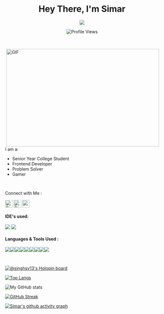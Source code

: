 <div align="center">
   <h1>Hey There, I'm Simar</h1>

  <img src="https://pronoun.cyou/x/y?subject=He&object=Him/His&height=20">
   
  ![Profile Views](https://visitor-badge.glitch.me/badge?page_id=singhsv13.singhsv13)
   
  <br>
  </div>
  <br>
  
  <img align="right" alt="GIF" src="https://github.com/abhisheknaiidu/abhisheknaiidu/blob/master/code.gif?raw=true" width="500" height="320" />

  <br>
  <br>
  
  I am a:
  <br>
- Senior Year College Student
- Frontend Developer
- Problem Solver
- Gamer
 
<br>

Connect with Me : 
<br>

<a href="https://www.linkedin.com/in/simarpritsinghvirdi/">
  <img align="left" alt="Simarprit's LinkedIN" width="25px" src="https://raw.githubusercontent.com/peterthehan/peterthehan/master/assets/linkedin.svg" />
</a>
<a href="https://twitter.com/SVfied">
  <img align="left" alt="Simarprit Virdi | Twitter" width="25px" src="https://raw.githubusercontent.com/peterthehan/peterthehan/master/assets/twitter.svg" />
</a>
<a href="https://www.instagram.com/simarpritvirdi/">
    <img width="25px" src="https://www.vectorlogo.zone/logos/instagram/instagram-icon.svg" />
  </a>
<br>

#### IDE's used:

<img src="https://img.icons8.com/color/48/000000/visual-studio-code-2019.png"/> <img src="https://img.icons8.com/color/48/000000/pycharm.png"/>

#### Languages & Tools Used :

<img src="https://img.icons8.com/fluency/48/000000/c.png"/><img src="https://img.icons8.com/color/48/000000/c-plus-plus-logo.png"/><img src="https://img.icons8.com/color/48/000000/python--v1.png"/><img src="https://img.icons8.com/color/48/000000/javascript--v1.png"/><img src="https://img.icons8.com/color/48/000000/html-5--v1.png"/><img src="https://img.icons8.com/color/48/000000/css3.png"/><img src="https://img.icons8.com/color/48/000000/react-native.png"/><img src="https://img.icons8.com/color/48/000000/git.png"/><img src="https://img.icons8.com/color/48/000000/bootstrap.png"/>
<br>

<br>

[![@singhsv13's Holopin board](https://holopin.io/api/user/board?user=singhsv13)](https://holopin.io/@singhsv13)

<!--  TOP LANGUAGES STATISTICS -->
 [![Top Langs](https://github-readme-stats.vercel.app/api/top-langs/?username=singhsv13&theme=dark&layout=compact&align=right&width=40%)](https://github.com/anuraghazra/github-readme-stats)
 
  
![My GitHub stats](https://github-readme-stats.vercel.app/api?username=singhsv13&show_icons=true&theme=radical)


[![GitHub Streak](https://github-readme-streak-stats.herokuapp.com/?user=singhsv13&theme=dark)](https://git.io/streak-stats)

<!-- ACTIVITY GRAPH TRACKER -->
[![Simar's github activity graph](https://activity-graph.herokuapp.com/graph?username=singhsv13&theme=react-dark)](https://github.com/singhsv13/github-readme-activity-graph)


<!---
singhsv13/singhsv13 is a ✨ special ✨ repository because its `README.md` (this file) appears on your GitHub profile.
You can click the Preview link to take a look at your changes.
--->
